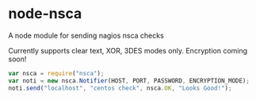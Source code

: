 # node-nsca

A node module for sending nagios nsca checks

Currently supports clear text, XOR, 3DES modes only.
Encryption coming soon!

````JavaScript
var nsca = require("nsca");
var noti = new nsca.Notifier(HOST, PORT, PASSWORD, ENCRYPTION_MODE);
noti.send("localhost", "centos check", nsca.OK, "Looks Good!");
````